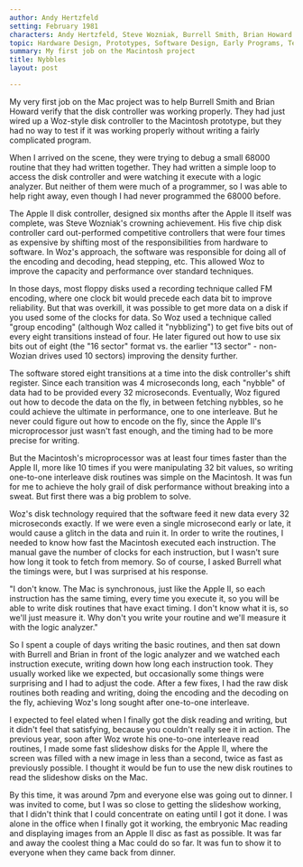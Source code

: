 ```yaml
---
author: Andy Hertzfeld
setting: February 1981
characters: Andy Hertzfeld, Steve Wozniak, Burrell Smith, Brian Howard
topic: Hardware Design, Prototypes, Software Design, Early Programs, Technical
summary: My first job on the Macintosh project
title: Nybbles
layout: post

---
```


My very first job on the Mac project was to help Burrell Smith and Brian Howard verify that the disk controller was working properly. They had just wired up a Woz-style disk controller to the Macintosh prototype, but they had no way to test if it was working properly without writing a fairly complicated program.

  
  
  
  
When I arrived on the scene, they were trying to debug a small 68000 routine that they had written together. They had written a simple loop to access the disk controller and were watching it execute with a logic analyzer. But neither of them were much of a programmer, so I was able to help right away, even though I had never programmed the 68000 before.  
  
  
The Apple II disk controller, designed six months after the Apple II itself was complete, was Steve Wozniak's crowning achievement. His five chip disk controller card out-performed competitive controllers that were four times as expensive by shifting most of the responsibilities from hardware to software. In Woz's approach, the software was responsible for doing all of the encoding and decoding, head stepping, etc. This allowed Woz to improve the capacity and performance over standard techniques.  
  
  
In those days, most floppy disks used a recording technique called FM encoding, where one clock bit would precede each data bit to improve reliability. But that was overkill, it was possible to get more data on a disk if you used some of the clocks for data. So Woz used a technique called "group encoding" (although Woz called it "nybblizing") to get five bits out of every eight transitions instead of four. He later figured out how to use six bits out of eight (the "16 sector" format vs. the earlier "13 sector" - non-Wozian drives used 10 sectors) improving the density further.  
  
  
The software stored eight transitions at a time into the disk controller's shift register. Since each transition was 4 microseconds long, each "nybble" of data had to be provided every 32 microseconds. Eventually, Woz figured out how to decode the data on the fly, in between fetching nybbles, so he could achieve the ultimate in performance, one to one interleave. But he never could figure out how to encode on the fly, since the Apple II's microprocessor just wasn't fast enough, and the timing had to be more precise for writing.  
  
  
But the Macintosh's microprocessor was at least four times faster than the Apple II, more like 10 times if you were manipulating 32 bit values, so writing one-to-one interleave disk routines was simple on the Macintosh. It was fun for me to achieve the holy grail of disk performance without breaking into a sweat. But first there was a big problem to solve.  
  
  
Woz's disk technology required that the software feed it new data every 32 microseconds exactly. If we were even a single microsecond early or late, it would cause a glitch in the data and ruin it. In order to write the routines, I needed to know how fast the Macintosh executed each instruction. The manual gave the number of clocks for each instruction, but I wasn't sure how long it took to fetch from memory. So of course, I asked Burrell what the timings were, but I was surprised at his response.  
  
  
"I don't know. The Mac is synchronous, just like the Apple II, so each instruction has the same timing, every time you execute it, so you will be able to write disk routines that have exact timing. I don't know what it is, so we'll just measure it. Why don't you write your routine and we'll measure it with the logic analyzer."  
  
  
So I spent a couple of days writing the basic routines, and then sat down with Burrell and Brian in front of the logic analyzer and we watched each instruction execute, writing down how long each instruction took. They usually worked like we expected, but occasionally some things were surprising and I had to adjust the code. After a few fixes, I had the raw disk routines both reading and writing, doing the encoding and the decoding on the fly, achieving Woz's long sought after one-to-one interleave.  
  
  
I expected to feel elated when I finally got the disk reading and writing, but it didn't feel that satisfying, because you couldn't really see it in action. The previous year, soon after Woz wrote his one-to-one interleave read routines, I made some fast slideshow disks for the Apple II, where the screen was filled with a new image in less than a second, twice as fast as previously possible. I thought it would be fun to use the new disk routines to read the slideshow disks on the Mac.  
  
  
By this time, it was around 7pm and everyone else was going out to dinner. I was invited to come, but I was so close to getting the slideshow working, that I didn't think that I could concentrate on eating until I got it done. I was alone in the office when I finally got it working, the embryonic Mac reading and displaying images from an Apple II disc as fast as possible. It was far and away the coolest thing a Mac could do so far. It was fun to show it to everyone when they came back from dinner. 

